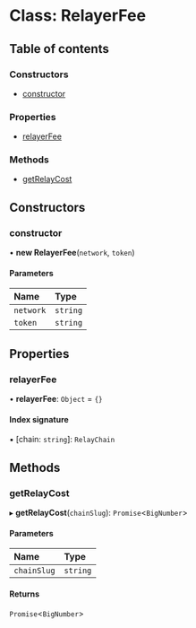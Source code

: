 # Class: RelayerFee

## Table of contents

### Constructors

- [constructor](RelayerFee.md#constructor)

### Properties

- [relayerFee](RelayerFee.md#relayerfee)

### Methods

- [getRelayCost](RelayerFee.md#getrelaycost)

## Constructors

### <a id="constructor" name="constructor"></a> constructor

• **new RelayerFee**(`network`, `token`)

#### Parameters

| Name | Type |
| :------ | :------ |
| `network` | `string` |
| `token` | `string` |

## Properties

### <a id="relayerfee" name="relayerfee"></a> relayerFee

• **relayerFee**: `Object` = `{}`

#### Index signature

▪ [chain: `string`]: `RelayChain`

## Methods

### <a id="getrelaycost" name="getrelaycost"></a> getRelayCost

▸ **getRelayCost**(`chainSlug`): `Promise`<`BigNumber`\>

#### Parameters

| Name | Type |
| :------ | :------ |
| `chainSlug` | `string` |

#### Returns

`Promise`<`BigNumber`\>
